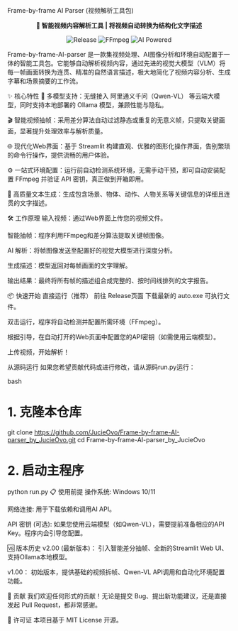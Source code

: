 Frame-by-frame AI Parser (视频解析工具包)
<p align="center"> <strong>🚀 智能视频内容解析工具 | 将视频自动转换为结构化文字描述</strong> </p><p align="center"> <img src="https://img.shields.io/badge/Release-v2.00-green" alt="Release"> <img src="https://img.shields.io/badge/Dependency-FFmpeg-important" alt="FFmpeg"> <img src="https://img.shields.io/badge/Powered%20By-AI%20Models-brightgreen" alt="AI Powered"> </p>
Frame-by-frame-AI-parser 是一款集视频处理、AI图像分析和环境自动配置于一体的智能工具包。它能够自动解析视频内容，通过先进的视觉大模型（VLM）将每一帧画面转换为连贯、精准的自然语言描述，极大地简化了视频内容分析、生成字幕和场景摘要的工作流。

✨ 核心特性
🤖 多模型支持：无缝接入 阿里通义千问（Qwen-VL） 等云端大模型，同时支持本地部署的 Ollama 模型，兼顾性能与隐私。

🎬 智能视频抽帧：采用差分算法自动过滤静态或重复的无意义帧，只提取关键画面，显著提升处理效率与解析质量。

🌐 现代化Web界面：基于 Streamlit 构建直观、优雅的图形化操作界面，告别繁琐的命令行操作，提供流畅的用户体验。

⚙️ 一站式环境配置：运行前自动检测系统环境，无需手动干预，即可自动安装配置 FFmpeg 并验证 API 密钥，真正做到开箱即用。

📄 高质量文本生成：生成包含场景、物体、动作、人物关系等关键信息的详细且连贯的文字描述。

🛠️ 工作原理
输入视频：通过Web界面上传您的视频文件。

智能抽帧：程序利用FFmpeg和差分算法提取关键帧图像。

AI 解析：将帧图像发送至配置好的视觉大模型进行深度分析。

生成描述：模型返回对每帧画面的文字理解。

输出结果：最终将所有帧的描述组合成完整的、按时间线排列的文字报告。

📦 快速开始
直接运行（推荐）
前往 Release页面 下载最新的 auto.exe 可执行文件。

双击运行，程序将自动检测并配置所需环境（FFmpeg）。

根据引导，在自动打开的Web页面中配置您的API密钥（如需使用云端模型）。

上传视频，开始解析！

从源码运行
如果您希望贡献代码或进行修改，请从源码run.py运行：

bash
# 1. 克隆本仓库
git clone https://github.com/JucieOvo/Frame-by-frame-AI-parser_by_JucieOvo.git
cd Frame-by-frame-AI-parser_by_JucieOvo

# 2. 启动主程序
python run.py
📋 使用前提
操作系统: Windows 10/11

网络连接: 用于下载依赖和调用AI API。

API 密钥 (可选): 如果您使用云端模型（如Qwen-VL），需要提前准备相应的API Key。程序内会引导您配置。

🆚 版本历史
v2.00 (最新版本)： 引入智能差分抽帧、全新的Streamlit Web UI、支持Ollama本地模型。

v1.00： 初始版本，提供基础的视频拆帧、Qwen-VL API调用和自动化环境配置功能。

🤝 贡献
我们欢迎任何形式的贡献！无论是提交 Bug、提出新功能建议，还是直接发起 Pull Request，都非常感谢。

📄 许可证
本项目基于 MIT License 开源。

